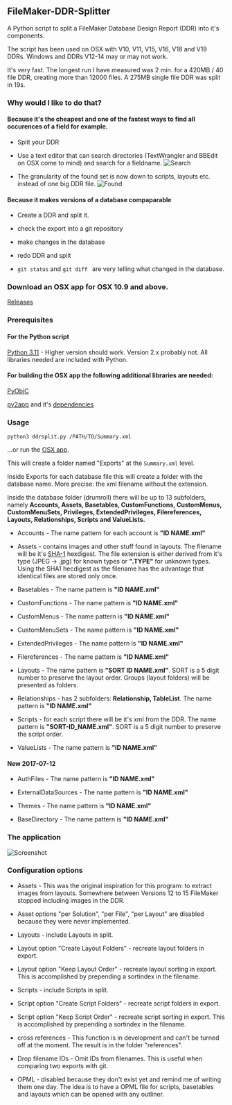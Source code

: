 ## FileMaker-DDR-Splitter

A Python script to split a FileMaker Database Design Report (DDR) into it's components.

The script has been used on OSX with V10, V11, V15, V16, V18 and V19 DDRs. Windows and DDRs V12-14 may or may not work.

It's very fast. The longest run I have measured was 2 min. for a 420MB / 40 file DDR, creating more than 12000 files. A 275MB single file DDR was split in 19s.

### Why would I like to do that?

#### Because it's the cheapest and one of the fastest ways to find all occurences of a field for example.

+ Split your DDR

+ Use a text editor that can search directories (TextWrangler and BBEdit on OSX come to mind) and search for a fieldname. 
![Search](./images/search1.png?raw=true)

+ The granularity of the found set is now down to scripts, layouts etc. instead of one big DDR file.
![Found](./images/search2.png?raw=true)


#### Because it makes versions of a database compaparable

+ Create a DDR and split it.

+ check the export into a git repository

+ make changes in the database

+ redo DDR and split

+ ```git status``` and ```git diff ``` are very telling what changed in the database.

### Download an OSX app for OSX 10.9 and above.

[Releases](../../releases)


### Prerequisites

#### For the Python script
[Python 3.11](https://www.python.org/) - Higher version should work. Version 2.x probably not. All libraries needed are included with Python.

#### For building the OSX app the following additional libraries are needed:

[PyObjC](https://pythonhosted.org/pyobjc/install.html)

[py2app](https://pythonhosted.org/py2app/) and it's [dependencies](https://pythonhosted.org/py2app/dependencies.html)

### Usage

```shell
python3 ddrsplit.py /PATH/TO/Summary.xml
```

...or run the [OSX app](../../releases).


This will create a folder named "Exports" at the ```Summary.xml``` level.

Inside Exports for each database file this will create a folder with the database name. More precise: the xml filename without the extension.

Inside the database folder (drumroll) there will be up to 13 subfolders, namely **Accounts, Assets, Basetables, CustomFunctions, CustomMenus, CustomMenuSets, Privileges, ExtendedPrivileges, Filereferences, Layouts, Relationships, Scripts and ValueLists.**

+ Accounts - The name pattern for each account is **"ID NAME.xml"**

+ Assets - contains images and other stuff found in layouts. The filename will be it's [SHA-1](http://en.wikipedia.org/wiki/SHA-1) hexdigest. The file extension is either derived from it's type (JPEG -> .jpg) for known types or **".TYPE"** for unknown types. Using the SHA1 hecdigest as the filename has the advantage that identical files are stored only once.

+ Basetables - The name pattern is **"ID NAME.xml"**

+ CustomFunctions - The name pattern is **"ID NAME.xml"**

+ CustomMenus - The name pattern is **"ID NAME.xml"**

+ CustomMenuSets - The name pattern is **"ID NAME.xml"**

+ ExtendedPrivileges - The name pattern is **"ID NAME.xml"**

+ Filereferences - The name pattern is **"ID NAME.xml"**

+ Layouts - The name pattern is **"SORT ID NAME.xml"**. SORT is a 5 digit number to preserve the layout order. Groups (layout folders) will be presented as folders.

+ Relationships - has 2 subfolders: **Relationship, TableList**. The name pattern is **"ID NAME.xml"**

+ Scripts - for each script there will be it's xml from the DDR. The name pattern is **"SORT-ID_NAME.xml"**.   SORT is a 5 digit number to preserve the script order.

+ ValueLists - The name pattern is **"ID NAME.xml"**

#### New 2017-07-12

+ AuthFiles - The name pattern is **"ID NAME.xml"**

+ ExternalDataSources - The name pattern is **"ID NAME.xml"**

+ Themes - The name pattern is **"ID NAME.xml"**

+ BaseDirectory - The name pattern is **"ID NAME.xml"**

### The application

![Screenshot](./images/screen1.png?raw=true)

### Configuration options

+ Assets - This was the original inspiration for this program: to extract images from layouts. Somewhere between Versions 12 to 15 FileMaker stopped including images in the DDR.

+ Asset options "per Solution", "per File", "per Layout" are disabled because they were never implemented.

+ Layouts - include Layouts in split.

+ Layout option "Create Layout Folders" - recreate layout folders in export.

+ Layout option "Keep Layout Order" - recreate layout sorting in export. This is accomplished by prepending a sortindex in the filename.

+ Scripts - include Scripts in split.

+ Script option "Create Script Folders" - recreate script folders in export.

+ Script option "Keep Script Order" - recreate script sorting in export. This is accomplished by prepending a sortindex in the filename.

+ cross references - This function is in development and can't be turned off at the moment. The result is in the folder "references".

+ Drop filename IDs - Omit IDs from filenames. This is useful when comparing two exports with git.

+ OPML - disabled because they don't exist yet and remind me of writing them one day. The idea is to have a OPML file for scripts, basetables and layouts which can be opened with any outliner.

